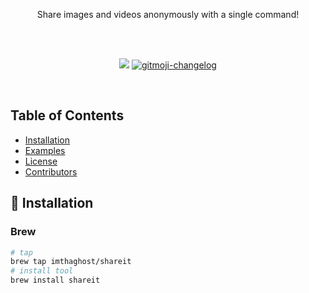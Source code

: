 <p align="center">
  <!-- <a href="https://goclone.herokuapp.com/">
    <img alt="jedi" src="docs/media/logo.png"> 
  </a> -->
</p>
<p align="center">
Share images and videos anonymously with a single command! 
</p>
<br>
<!-- <p align="center"><a href="https://goclone.herokuapp.com/">Official Website</a></p> -->
<br>
<p align="center">
   <a href="https://goreportcard.com/report/github.com/imthaghost/goclone"><img src="https://goreportcard.com/badge/github.com/imthaghost/goclone"></a>
   <a href="https://github.com/imthaghost/gitmoji-changelog">
    <img src="https://cdn.rawgit.com/sindresorhus/awesome/d7305f38d29fed78fa85652e3a63e154dd8e8829/media/badge.svg"alt="gitmoji-changelog">
  </a>
</p>
<br>

<!-- ![Example](/docs/media/fast.gif) -->

## Table of Contents

-   [Installation](#installation)
-   [Examples](#examples)
-   [License](#license)
-   [Contributors](#contributors)

## 🚀 Installation

### Brew

```bash
# tap
brew tap imthaghost/shareit
# install tool
brew install shareit
```
